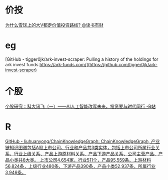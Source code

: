 # 价投
[为什么雪球上的大V都走价值投资路线? @读书有财](https://www.zhihu.com/question/33202601/answer/2098382063)
# eg
[GitHub - tigger0jk/ark-invest-scraper: Pulling a history of the holdings for ark invest funds https://ark-funds.com/](https://github.com/tigger0jk/ark-invest-scraper)
# 个股
[个股研究：科大讯飞（一）——AI人工智能改写未来，投资要与时代同行 -B站](https://www.bilibili.com/video/BV1gb4y1673Z)
# R
[GitHub - liuhuanyong/ChainKnowledgeGraph: ChainKnowledgeGraph, 产业链知识图谱包括A股上市公司、行业和产品共3类实体，包括上市公司所属行业关系、行业上级关系、产品上游原材料关系、产品下游产品关系、公司主营产品、产品小类共6大类。 上市公司4,654家，行业511个，产品95,559条、上游材料56,824条，上级行业480条，下游产品390条，产品小类52,937条，所属行业3,946条。](https://github.com/liuhuanyong/ChainKnowledgeGraph)